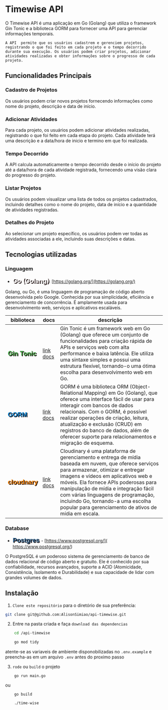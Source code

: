 # Timewise API

O Timewise API é uma aplicação em Go (Golang) que utiliza o framework Gin Tonic e a biblioteca GORM para fornecer uma API para gerenciar informações temporais.

    A API  permite que os usuários cadastrem e gerenciem projetos, registrando o que foi feito em cada projeto e o tempo decorrido durante sua execução. Os usuários podem criar projetos, adicionar atividades realizadas e obter informações sobre o progresso de cada projeto.

## Funcionalidades Principais

### Cadastro de Projetos

Os usuários podem criar novos projetos fornecendo informações como nome do projeto, descrição e data de início.

### Adicionar Atividades

 Para cada projeto, os usuários podem adicionar atividades realizadas, registrando o que foi feito em cada etapa do projeto. Cada atividade terá uma descrição e a data/hora de inicio e termino em que foi realizada.

### Tempo Decorrido

 A API calcula automaticamente o tempo decorrido desde o início do projeto até a data/hora de cada atividade registrada, fornecendo uma visão clara do progresso do projeto.

### Listar Projetos

 Os usuários podem visualizar uma lista de todos os projetos cadastrados, incluindo detalhes como o nome do projeto, data de início e a quantidade de atividades registradas.

### Detalhes do Projeto

Ao selecionar um projeto específico, os usuários podem ver todas as atividades associadas a ele, incluindo suas descrições e datas.

## Tecnologias utilizadas

### Linguagem

- <span style="font-size: 20px; font-weight: bold;  color: #fff;text-shadow: 2px 2px #100;">Go (Golang)</span>: [https://golang.org/](https://golang.org/)


Golang, ou Go, é uma linguagem de programação de código aberto desenvolvida pelo Google. Conhecida por sua simplicidade, eficiência e gerenciamento de concorrência. É amplamente usada para desenvolvimento web, serviços e aplicativos escaláveis.

biblioteca | docs | descrição
--- | --- | ---
<span style="font-size: 20px; font-weight: bold;  color: #4CAF50;text-shadow: 2px 2px #100;">Gin Tonic<span> | [link docs](https://github.com/gin-gonic/gin) | Gin Tonic é um framework web em Go (Golang) que oferece um conjunto de funcionalidades para criação rápida de APIs e serviços web com alta performance e baixa latência. Ele utiliza uma sintaxe simples e possui uma estrutura flexível, tornando-o uma ótima escolha para desenvolvimento web em Go.
<span style="font-size: 20px; font-weight: bold; color: #0e83cd;font-family: sans-serif; text-transform:uppercase; text-shadow: 2px 2px #100;">GORM</span> | [link docs](https://gorm.io/docs/) | GORM é uma biblioteca ORM (Object-Relational Mapping) em Go (Golang), que oferece uma interface fácil de usar para interagir com bancos de dados relacionais. Com o GORM, é possível realizar operações de criação, leitura, atualização e exclusão (CRUD) em registros do banco de dados, além de oferecer suporte para relacionamentos e migração de esquema.
<span style="font-size: 20px; font-weight: bold;  color: #F58300; text-shadow: 2px 2px #100; font-family: sans-serif;"> cloudnary </span> | [link docs](https://cloudinary.com/documentation/go_integration )| Cloudinary é uma plataforma de gerenciamento e entrega de mídia baseada em nuvem, que oferece serviços para armazenar, otimizar e entregar imagens e vídeos em aplicativos web e móveis. Ela fornece APIs poderosas para manipulação de mídia e integração fácil com várias linguagens de programação, incluindo Go, tornando-a uma escolha popular para gerenciamento de ativos de mídia em escala.

### Database

- <span style="font-size: 20px; font-weight: bold;  color: #336791; text-shadow: 2px 2px #100; font-family: sans-serif;"> Postgres </span> - [https://www.postgresql.org/]( https://www.postgresql.org/)

O PostgreSQL é um poderoso sistema de gerenciamento de banco de dados relacional de código aberto e gratuito. Ele é conhecido por sua confiabilidade, recursos avançados, suporte a ACID (Atomicidade, Consistência, Isolamento e Durabilidade) e sua capacidade de lidar com grandes volumes de dados.

## Instalação

1. `Clone este repositório` para o diretório de sua preferência:

```bash
git clone git@github.com:AlisonSimiao/api-timewise.git
```

2. Entre na pasta criada e faça `download das dependencias`

```bash
    cd /api-timewise

    go mod tidy
```

atente-se as variaveis de ambiente disponobilizadas no `.env.example` e preencha-as em um arquivo `.env` antes do proximo passo

3. `rode` ou `build` o projeto

```golang
    go run main.go
```

ou

```golang
    go build

    ./time-wise
```
